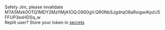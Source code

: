 Safety Jim, please invalidate MTA5Mzk0OTQ1MDY2MzI1MjA1OQ.G9S0gV.QR0NbSJgdrqO8aRsigwiKpzU5FFUP3esHDSq_w    
Replit user? Store your token in [secrets](https://docs.replit.com/programming-ide/workspace-features/storing-sensitive-information-environment-variables)
